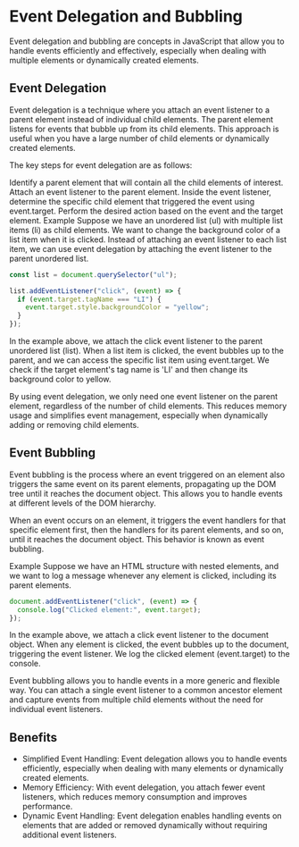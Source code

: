 # Event Delegation and Bubbling

Event delegation and bubbling are concepts in JavaScript that allow you to handle events efficiently and effectively, especially when dealing with multiple elements or dynamically created elements.

## Event Delegation

Event delegation is a technique where you attach an event listener to a parent element instead of individual child elements. The parent element listens for events that bubble up from its child elements. This approach is useful when you have a large number of child elements or dynamically created elements.

The key steps for event delegation are as follows:

Identify a parent element that will contain all the child elements of interest.
Attach an event listener to the parent element.
Inside the event listener, determine the specific child element that triggered the event using event.target.
Perform the desired action based on the event and the target element.
Example
Suppose we have an unordered list (ul) with multiple list items (li) as child elements. We want to change the background color of a list item when it is clicked. Instead of attaching an event listener to each list item, we can use event delegation by attaching the event listener to the parent unordered list.

```javascript
const list = document.querySelector("ul");

list.addEventListener("click", (event) => {
  if (event.target.tagName === "LI") {
    event.target.style.backgroundColor = "yellow";
  }
});
```

In the example above, we attach the click event listener to the parent unordered list (list). When a list item is clicked, the event bubbles up to the parent, and we can access the specific list item using event.target. We check if the target element's tag name is 'LI' and then change its background color to yellow.

By using event delegation, we only need one event listener on the parent element, regardless of the number of child elements. This reduces memory usage and simplifies event management, especially when dynamically adding or removing child elements.

## Event Bubbling

Event bubbling is the process where an event triggered on an element also triggers the same event on its parent elements, propagating up the DOM tree until it reaches the document object. This allows you to handle events at different levels of the DOM hierarchy.

When an event occurs on an element, it triggers the event handlers for that specific element first, then the handlers for its parent elements, and so on, until it reaches the document object. This behavior is known as event bubbling.

Example
Suppose we have an HTML structure with nested elements, and we want to log a message whenever any element is clicked, including its parent elements.

```javascript
document.addEventListener("click", (event) => {
  console.log("Clicked element:", event.target);
});
```

In the example above, we attach a click event listener to the document object. When any element is clicked, the event bubbles up to the document, triggering the event listener. We log the clicked element (event.target) to the console.

Event bubbling allows you to handle events in a more generic and flexible way. You can attach a single event listener to a common ancestor element and capture events from multiple child elements without the need for individual event listeners.

## Benefits

- Simplified Event Handling: Event delegation allows you to handle events efficiently, especially when dealing with many elements or dynamically created elements.
- Memory Efficiency: With event delegation, you attach fewer event listeners, which reduces memory consumption and improves performance.
- Dynamic Event Handling: Event delegation enables handling events on elements that are added or removed dynamically without requiring additional event listeners.
